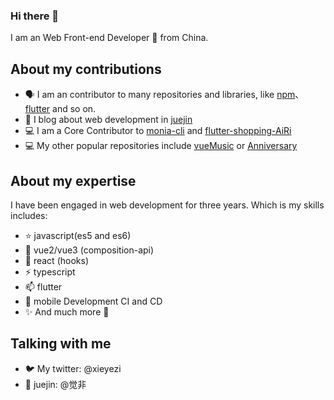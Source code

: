 ### Hi there 👋

I am an Web Front-end Developer 🚀 from China.

## About my contributions

- 🗣 I am an contributor to many repositories and libraries, like [npm](https://www.npmjs.com/package/monia-cli)、[flutter](https://pub.dev/packages/xyz_address_picker) and so on.
- 📝 I blog about web development in [juejin](https://juejin.cn/user/4248168660738606/posts)
- 💻 I am a Core Contributor to [monia-cli](https://www.npmjs.com/package/monia-cli) and [flutter-shopping-AiRi](https://github.com/xieyezi/flutter-shopping-AiRi)
- 💻 My other popular repositories include [vueMusic](https://github.com/xieyezi/vueMusic) or [Anniversary](https://github.com/xieyezi/flutter-Anniversary)

## About my expertise
I have been engaged in web development for three years. Which is my skills includes:
- ⭐ javascript(es5 and es6)
- 🌱 vue2/vue3 (composition-api)
- 🍭 react (hooks)
- ⚡ typescript
- 📫 flutter
- 🤖 mobile Development CI and CD
- ✨ And much more 🙂

## Talking with me

- 🐦 My twitter: @xieyezi
- 💬 juejin: @觉非

